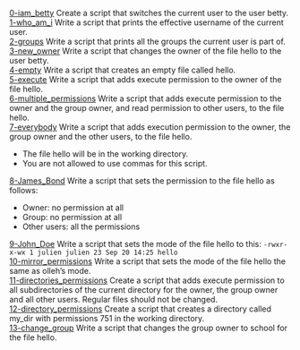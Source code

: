 [0-iam_betty]() Create a script that switches the current user to the user betty.   
[1-who_am_i]() Write a script that prints the effective username of the current user.    
[2-groups]() Write a script that prints all the groups the current user is part of.    
[3-new_owner]() Write a script that changes the owner of the file hello to the user betty.    
[4-empty]() Write a script that creates an empty file called hello.      
[5-execute]() Write a script that adds execute permission to the owner of the file hello.        
[6-multiple_permissions]() Write a script that adds execute permission to the owner and the group owner, and read permission to other users, to the file hello.      
[7-everybody]() Write a script that adds execution permission to the owner, the group owner and the other users, to the file hello.     
* The file hello will be in the working directory.        
* You are not allowed to use commas for this script.      

[8-James_Bond]() Write a script that sets the permission to the file hello as follows:      
* Owner: no permission at all     
* Group: no permission at all      
* Other users: all the permissions      

[9-John_Doe]() Write a script that sets the mode of the file hello to this: `-rwxr-x-wx 1 julien julien 23 Sep 20 14:25 hello`    
[10-mirror_permissions]() Write a script that sets the mode of the file hello the same as olleh’s mode.        
[11-directories_permissions]() Create a script that adds execute permission to all subdirectories of the current directory for the owner, the group owner and all other users. Regular files should not be changed.       
[12-directory_permissions]() Create a script that creates a directory called my_dir with permissions 751 in the working directory.       
[13-change_group]() Write a script that changes the group owner to school for the file hello.      

